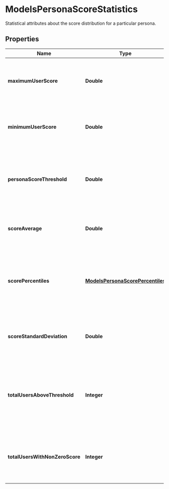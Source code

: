 

# ModelsPersonaScoreStatistics

Statistical attributes about the score distribution for a particular persona.

## Properties

| Name | Type | Description | Notes |
|------------ | ------------- | ------------- | -------------|
|**maximumUserScore** | **Double** | Highest persona score assigned to a user for this persona |  |
|**minimumUserScore** | **Double** | Lowest persona score assigned to a user for this persona |  |
|**personaScoreThreshold** | **Double** | Score threshold used to determine whether a user belongs to this persona |  |
|**scoreAverage** | **Double** | Average score over all scored users in this persona |  |
|**scorePercentiles** | [**ModelsPersonaScorePercentiles**](ModelsPersonaScorePercentiles.md) | Percentile distribution of scores for users who have been assigned a score for this persona |  |
|**scoreStandardDeviation** | **Double** | Standard deviation over all scored users in this persona |  |
|**totalUsersAboveThreshold** | **Integer** | Total number of users who meet or exceed the score threshold to be considered part of this persona. |  |
|**totalUsersWithNonZeroScore** | **Integer** | Total number of users who have received a score for this persona. |  |



